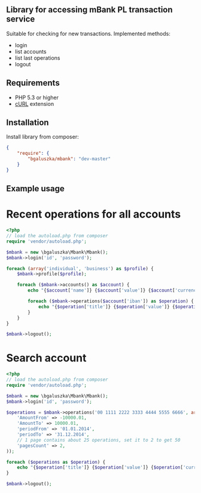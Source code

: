 Library for accessing mBank PL transaction service
--------------------------------------------------

Suitable for checking for new transactions. Implemented methods:

* login
* list accounts
* list last operations
* logout

Requirements
------------

* PHP 5.3 or higher
* [cURL](http://www.php.net/manual/book.curl.php) extension

Installation
------------

Install library from composer:

```json
{
    "require": {
        "bgaluszka/mbank": "dev-master"
    }
}
```

Example usage
-------------

Recent operations for all accounts
==================================

```php
<?php
// load the autoload.php from composer
require 'vendor/autoload.php';

$mbank = new \bgaluszka\Mbank\Mbank();
$mbank->login('id', 'password');

foreach (array('individual', 'business') as $profile) {
    $mbank->profile($profile);

    foreach ($mbank->accounts() as $account) {
        echo "{$account['name']} {$account['value']} {$account['currency']}\n";

        foreach ($mbank->operations($account['iban']) as $operation) {
            echo "{$operation['title']} {$operation['value']} {$operation['currency']}\n";
        }
    }
}

$mbank->logout();
```

Search account
==============

```php
<?php
// load the autoload.php from composer
require 'vendor/autoload.php';

$mbank = new \bgaluszka\Mbank\Mbank();
$mbank->login('id', 'password');

$operations = $mbank->operations('00 1111 2222 3333 4444 5555 6666', array(
    'AmountFrom' => -10000.01,
    'AmountTo' => 10000.01,
    'periodFrom' => '01.01.2014',
    'periodTo' => '31.12.2014',
    // 1 page contains about 25 operations, set it to 2 to get 50
    'pagesCount' => 2,
));

foreach ($operations as $operation) {
    echo "{$operation['title']} {$operation['value']} {$operation['currency']}\n";
}

$mbank->logout();
```
